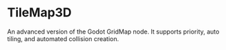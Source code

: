 # TileMap3D
An advanced version of the Godot GridMap node. It supports priority, auto tiling, and automated collision creation.
